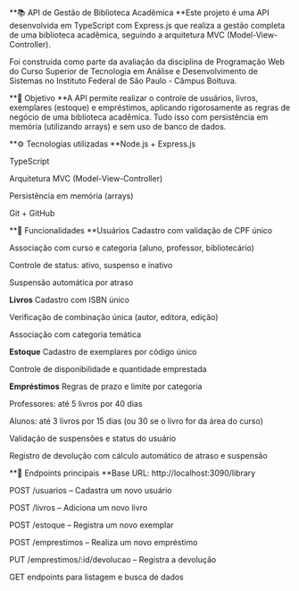 **📚 API de Gestão de Biblioteca Acadêmica
**Este projeto é uma API desenvolvida em TypeScript com Express.js que realiza a gestão completa de uma biblioteca acadêmica, seguindo a arquitetura MVC (Model-View-Controller).

Foi construída como parte da avaliação da disciplina de Programação Web do Curso Superior de Tecnologia em Análise e Desenvolvimento de Sistemas no Instituto Federal de São Paulo - Câmpus Boituva.

**🎯 Objetivo
**A API permite realizar o controle de usuários, livros, exemplares (estoque) e empréstimos, aplicando rigorosamente as regras de negócio de uma biblioteca acadêmica. Tudo isso com persistência em memória (utilizando arrays) e sem uso de banco de dados.

**⚙️ Tecnologias utilizadas
**Node.js + Express.js

TypeScript

Arquitetura MVC (Model-View-Controller)

Persistência em memória (arrays)

Git + GitHub

**🧱 Funcionalidades
**Usuários
Cadastro com validação de CPF único

Associação com curso e categoria (aluno, professor, bibliotecário)

Controle de status: ativo, suspenso e inativo

Suspensão automática por atraso

**Livros**
Cadastro com ISBN único

Verificação de combinação única (autor, editora, edição)

Associação com categoria temática

**Estoque**
Cadastro de exemplares por código único

Controle de disponibilidade e quantidade emprestada

**Empréstimos**
Regras de prazo e limite por categoria

Professores: até 5 livros por 40 dias

Alunos: até 3 livros por 15 dias (ou 30 se o livro for da área do curso)

Validação de suspensões e status do usuário

Registro de devolução com cálculo automático de atraso e suspensão

**🔁 Endpoints principais
**Base URL: http://localhost:3090/library

POST /usuarios – Cadastra um novo usuário

POST /livros – Adiciona um novo livro

POST /estoque – Registra um novo exemplar

POST /emprestimos – Realiza um novo empréstimo

PUT /emprestimos/:id/devolucao – Registra a devolução

GET endpoints para listagem e busca de dados
